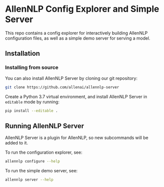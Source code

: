 # AllenNLP Config Explorer and Simple Server

This repo contains a config explorer for interactively building AllenNLP configuration files, as well as a simple demo server for serving a model.

## Installation

### Installing from source

You can also install AllenNLP Server by cloning our git repository:

```bash
git clone https://github.com/allenai/allennlp-server
```

Create a Python 3.7 virtual environment, and install AllenNLP Server in `editable` mode by running:

```bash
pip install --editable .
```

## Running AllenNLP Server

AllenNLP Server is a plugin for AllenNLP, so new subcommands will be added to it.

To run the configuration explorer, see:

```bash
allennlp configure --help
```

To run the simple demo server, see:

```bash
allennlp server --help
```
